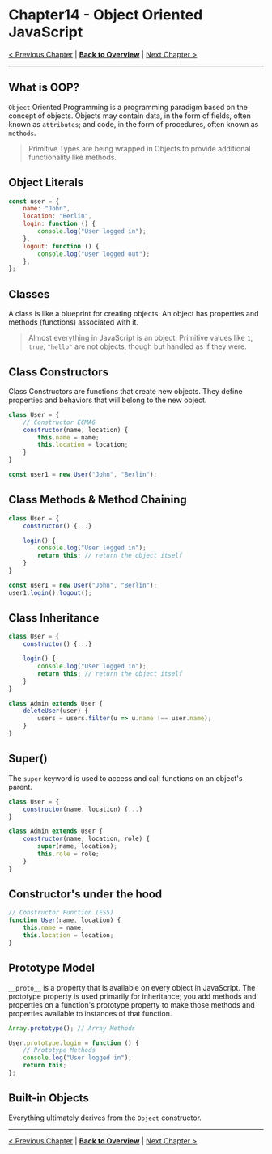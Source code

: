 # Chapter14 - Object Oriented JavaScript

[< Previous Chapter](/Modern-Javascript-Course/chapter13-LocalStorage) | [**Back to Overview**](/Modern-Javascript-Course/) | [Next Chapter >](/Modern-Javascript-Course/chapter15-DatabasesFirebase/)

---

## What is OOP?

`Object` Oriented Programming is a programming paradigm based on the concept of objects.
Objects may contain data, in the form of fields, often known as `attributes`; and code, in the form of procedures, often known as `methods`.

> Primitive Types are being wrapped in Objects to provide additional functionality like methods.

## Object Literals

```javascript
const user = {
	name: "John",
	location: "Berlin",
	login: function () {
		console.log("User logged in");
	},
	logout: function () {
		console.log("User logged out");
	},
};
```

## Classes

A class is like a blueprint for creating objects. An object has properties and methods (functions) associated with it.

> Almost everything in JavaScript is an object. Primitive values like `1`, `true`, `"hello"` are not objects, though but handled as if they were.

## Class Constructors

Class Constructors are functions that create new objects. They define properties and behaviors that will belong to the new object.

```javascript
class User = {
    // Constructor ECMA6
    constructor(name, location) {
        this.name = name;
        this.location = location;
    }
}

const user1 = new User("John", "Berlin");
```

## Class Methods & Method Chaining

```javascript
class User = {
    constructor() {...}

    login() {
        console.log("User logged in");
        return this; // return the object itself
    }
}

const user1 = new User("John", "Berlin");
user1.login().logout();
```

## Class Inheritance

```javascript
class User = {
    constructor() {...}

    login() {
        console.log("User logged in");
        return this; // return the object itself
    }
}

class Admin extends User {
    deleteUser(user) {
        users = users.filter(u => u.name !== user.name);
    }
}
```

## Super()

The `super` keyword is used to access and call functions on an object's parent.

```javascript
class User = {
    constructor(name, location) {...}
}

class Admin extends User {
    constructor(name, location, role) {
        super(name, location);
        this.role = role;
    }
}
```

## Constructor's under the hood

```javascript
// Constructor Function (ES5)
function User(name, location) {
	this.name = name;
	this.location = location;
}
```

## Prototype Model

`__proto__` is a property that is available on every object in JavaScript. The prototype property is used primarily for inheritance; you add methods and properties on a function's prototype property to make those methods and properties available to instances of that function.

```javascript
Array.prototype(); // Array Methods

User.prototype.login = function () {
	// Prototype Methods
	console.log("User logged in");
	return this;
};
```

## Built-in Objects

Everything ultimately derives from the `Object` constructor.

---

[< Previous Chapter](/Modern-Javascript-Course/chapter13-LocalStorage) | [**Back to Overview**](/Modern-Javascript-Course/) | [Next Chapter >](/Modern-Javascript-Course/chapter15-DatabasesFirebase/)
